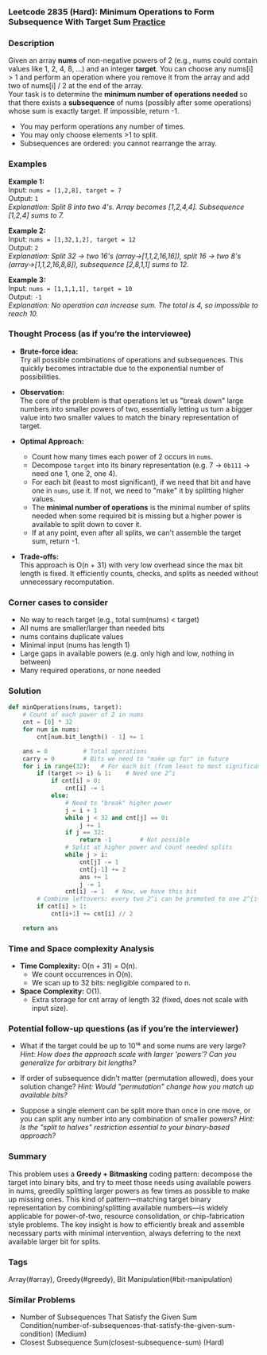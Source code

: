 ### Leetcode 2835 (Hard): Minimum Operations to Form Subsequence With Target Sum [Practice](https://leetcode.com/problems/minimum-operations-to-form-subsequence-with-target-sum)

### Description  
Given an array **nums** of non-negative powers of 2 (e.g., nums could contain values like 1, 2, 4, 8, ...) and an integer **target**. You can choose any nums[i] > 1 and perform an operation where you remove it from the array and add two of nums[i] / 2 at the end of the array.  
Your task is to determine the **minimum number of operations needed** so that there exists a **subsequence** of nums (possibly after some operations) whose sum is exactly target. If impossible, return -1.

- You may perform operations any number of times.
- You may only choose elements >1 to split.
- Subsequences are ordered: you cannot rearrange the array.

### Examples  

**Example 1:**  
Input: `nums = [1,2,8], target = 7`  
Output: `1`  
*Explanation: Split 8 into two 4's. Array becomes [1,2,4,4]. Subsequence [1,2,4] sums to 7.*

**Example 2:**  
Input: `nums = [1,32,1,2], target = 12`  
Output: `2`  
*Explanation: Split 32 → two 16's (array→[1,1,2,16,16]), split 16 → two 8's (array→[1,1,2,16,8,8]), subsequence [2,8,1,1] sums to 12.*

**Example 3:**  
Input: `nums = [1,1,1,1], target = 10`  
Output: `-1`  
*Explanation: No operation can increase sum. The total is 4, so impossible to reach 10.*

### Thought Process (as if you’re the interviewee)  
- **Brute-force idea:**  
  Try all possible combinations of operations and subsequences. This quickly becomes intractable due to the exponential number of possibilities.

- **Observation:**  
  The core of the problem is that operations let us "break down" large numbers into smaller powers of two, essentially letting us turn a bigger value into two smaller values to match the binary representation of target.

- **Optimal Approach:**  
  - Count how many times each power of 2 occurs in `nums`.
  - Decompose `target` into its binary representation (e.g. 7 → `0b111` → need one 1, one 2, one 4).
  - For each bit (least to most significant), if we need that bit and have one in `nums`, use it. If not, we need to "make" it by splitting higher values.
  - The **minimal number of operations** is the minimal number of splits needed when some required bit is missing but a higher power is available to split down to cover it.
  - If at any point, even after all splits, we can't assemble the target sum, return -1.
  
- **Trade-offs:**  
  This approach is O(n + 31) with very low overhead since the max bit length is fixed. It efficiently counts, checks, and splits as needed without unnecessary recomputation.

### Corner cases to consider  
- No way to reach target (e.g., total sum(nums) < target)
- All nums are smaller/larger than needed bits
- nums contains duplicate values
- Minimal input (nums has length 1)
- Large gaps in available powers (e.g. only high and low, nothing in between)
- Many required operations, or none needed

### Solution

```python
def minOperations(nums, target):
    # Count of each power of 2 in nums
    cnt = [0] * 32
    for num in nums:
        cnt[num.bit_length() - 1] += 1

    ans = 0          # Total operations
    carry = 0        # Bits we need to "make up for" in future
    for i in range(32):   # For each bit (from least to most significant)
        if (target >> i) & 1:    # Need one 2^i
            if cnt[i] > 0:
                cnt[i] -= 1
            else:
                # Need to "break" higher power
                j = i + 1
                while j < 32 and cnt[j] == 0:
                    j += 1
                if j == 32:
                    return -1        # Not possible
                # Split at higher power and count needed splits
                while j > i:
                    cnt[j] -= 1
                    cnt[j-1] += 2
                    ans += 1
                    j -= 1
                cnt[i] -= 1   # Now, we have this bit
        # Combine leftovers: every two 2^i can be promoted to one 2^{i+1}
        if cnt[i] > 1:
            cnt[i+1] += cnt[i] // 2

    return ans
```

### Time and Space complexity Analysis  

- **Time Complexity:** O(n + 31) = O(n).  
  - We count occurrences in O(n).
  - We scan up to 32 bits: negligible compared to n.
- **Space Complexity:** O(1).  
  - Extra storage for cnt array of length 32 (fixed, does not scale with input size).

### Potential follow-up questions (as if you’re the interviewer)  

- What if the target could be up to 10¹⁸ and some nums are very large?
  *Hint: How does the approach scale with larger 'powers'? Can you generalize for arbitrary bit lengths?*

- If order of subsequence didn't matter (permutation allowed), does your solution change?
  *Hint: Would "permutation" change how you match up available bits?*

- Suppose a single element can be split more than once in one move, or you can split any number into any combination of smaller powers?
  *Hint: Is the "split to halves" restriction essential to your binary-based approach?*

### Summary
This problem uses a **Greedy + Bitmasking** coding pattern: decompose the target into binary bits, and try to meet those needs using available powers in nums, greedily splitting larger powers as few times as possible to make up missing ones. This kind of pattern—matching target binary representation by combining/splitting available numbers—is widely applicable for power-of-two, resource consolidation, or chip-fabrication style problems. The key insight is how to efficiently break and assemble necessary parts with minimal intervention, always deferring to the next available larger bit for splits.

### Tags
Array(#array), Greedy(#greedy), Bit Manipulation(#bit-manipulation)

### Similar Problems
- Number of Subsequences That Satisfy the Given Sum Condition(number-of-subsequences-that-satisfy-the-given-sum-condition) (Medium)
- Closest Subsequence Sum(closest-subsequence-sum) (Hard)